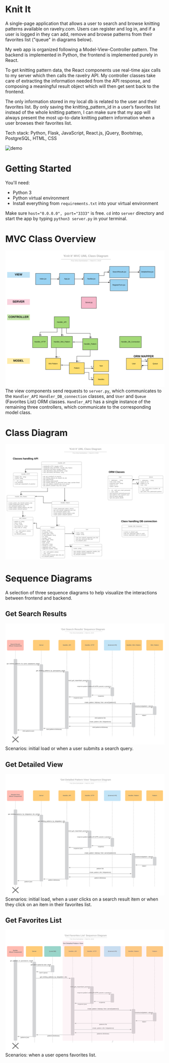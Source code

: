 # Knit It
A single-page application that allows a user to search and browse knitting patterns available on ravelry.com. Users can register and log in, and if a user is logged in they can add, remove and browse patterns from their favorites list ("queue" in diagrams below). 

My web app is organized following a Model-View-Controller pattern. The backend is implemented in Python, the frontend is implemented purely in React.

To get knitting pattern data, the React components use real-time ajax calls to my server which then calls the ravelry API. My controller classes take care of extracting the information needed from the API response, and composing a meaningful result object which will then get sent back to the frontend.

The only information stored in my local db is related to the user and their favorites list. By only saving the knitting_pattern_id in a user’s favorites list instead of the whole knitting pattern, I can make sure that my app will always present the most up-to-date knitting pattern information when a user browses their favorites list.

Tech stack: Python, Flask, JavaScript, React.js, jQuery, Bootstrap, PostgreSQL, HTML, CSS

![demo](https://github.com/finasilvasantiste/hackbright__knit_it/blob/master/demo.gif)
 
# Getting Started
You'll need:
- Python 3
- Python virtual environment
- Install everything from `requirements.txt` into your virtual environment

Make sure `host="0.0.0.0", port="3333"` is free. `cd` into `server` directory and start the app by typing `python3 server.py` in your terminal.

# MVC Class Overview
![mvc](https://github.com/finasilvasantiste/hackbright__knit_it/blob/master/uml_diagrams/svg/Class%20Diagram%20-%20MVC.svg)
The view components send requests to `server.py`, which communicates to the `Handler_API` `Handler_DB_connection` classes, and `User` and `Queue` (Favorites List) ORM classes. `Handler_API` has a single instance of the remaining three controllers, which communicate to the corresponding model class.

# Class Diagram
![class-diagram](https://github.com/finasilvasantiste/hackbright__knit_it/blob/master/uml_diagrams/svg/Class%20Diagram.svg)

# Sequence Diagrams
A selection of three sequence diagrams to help visualize the interactions between frontend and backend.

## Get Search Results
![seq-diagram-get-search-results](https://github.com/finasilvasantiste/hackbright__knit_it/blob/master/uml_diagrams/svg/Sequence%20Diagram%20-%20Get%20Search%20Results.svg)
Scenarios: initial load or when a user submits a search query.

## Get Detailed View
![seq-diagram-get-detailed-view](https://github.com/finasilvasantiste/hackbright__knit_it/blob/master/uml_diagrams/svg/Sequence%20Diagram%20-%20Get%20Detailed%20Pattern%20View.svg)
Scenarios: initial load, when a user clicks on a search result item or when they click on an item in their favorites list. 

## Get Favorites List
![seq-diagram-get-favorites-list](https://github.com/finasilvasantiste/hackbright__knit_it/blob/master/uml_diagrams/svg/Sequence%20Diagram%20-%20Get%20Favorites%20List.svg)
Scenarios: when a user opens favorites list.
